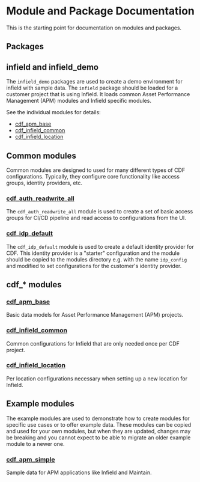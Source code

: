 # Module and Package Documentation

This is the starting point for documentation on modules and packages.

## Packages

## infield and infield_demo

The `infield_demo` packages are used to create a demo environment for infield with sample data.
The `infield` package should be loaded for a customer project that is using Infield.
It loads common Asset Performance Management (APM) modules and Infield specific modules.

See the individual modules for details:

- [cdf_apm_base](#cdf_apm_base)
- [cdf_infield_common](#cdf_infield_common)
- [cdf_infield_location](#cdf_infield_location)

## Common modules

Common modules are designed to used for many different types of CDF configurations. Typically,
they configure core functionality like access groups, identity providers, etc.

### [cdf_auth_readwrite_all](../common/cdf_auth_readwrite_all/README.md)

The `cdf_auth_readwrite_all` module is used to create a set of basic access groups for CI/CD pipeline
and read access to configurations from the UI.

### [cdf_idp_default](../common/cdf_auth_idp_default/README.md)

The `cdf_idp_default` module is used to create a default identity provider for CDF. This identity
provider is a "starter" configuration and the module should be copied to the modules directory
e.g. with the name `idp_config` and modified to set configurations for the customer's identity provider.

## cdf_* modules

### [cdf_apm_base](../modules/cdf_apm_base/README.md)

Basic data models for Asset Performance Management (APM) projects.

### [cdf_infield_common](../modules/cdf_infield_common/README.md)

Common configurations for Infield that are only needed once per CDF project.

### [cdf_infield_location](../modules/cdf_infield_location/README.md)

Per location configurations necessary when setting up a new location for Infield.

## Example modules

The example modules are used to demonstrate how to create modules for specific use cases or
to offer example data. These modules can be copied and used for your own modules, but when they
are updated, changes may be breaking and you cannot expect to be able to migrate an older example
module to a newer one.

### [cdf_apm_simple](../examples/cdf_apm_simple/README.md)

Sample data for APM applications like Infield and Maintain.
